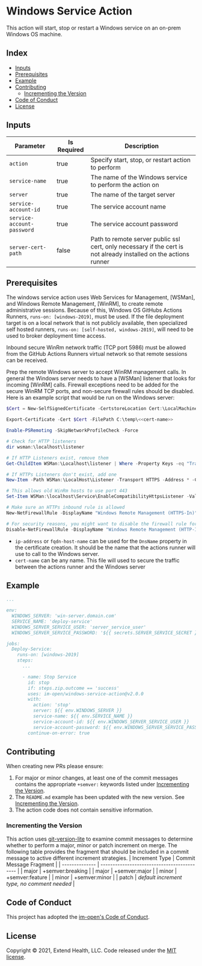# Windows Service Action

This action will start, stop or restart a Windows service on an on-prem Windows OS machine.

## Index <!-- omit in toc -->

- [Inputs](#inputs)
- [Prerequisites](#prerequisites)
- [Example](#example)
- [Contributing](#contributing)
  - [Incrementing the Version](#incrementing-the-version)
- [Code of Conduct](#code-of-conduct)
- [License](#license)

## Inputs

| Parameter                  | Is Required | Description                                                                                                      |
| -------------------------- | ----------- | ---------------------------------------------------------------------------------------------------------------- |
| `action`                   | true        | Specify start, stop, or restart action to perform                                                                |
| `service-name`             | true        | The name of the Windows service to perform the action on                                                         |
| `server`                   | true        | The name of the target server                                                                                    |
| `service-account-id`       | true        | The service account name                                                                                         |
| `service-account-password` | true        | The service account password                                                                                     |
| `server-cert-path`         | false       | Path to remote server public ssl cert, only necessary if the cert is not already installed on the actions runner |

## Prerequisites

The windows service action uses Web Services for Management, [WSMan], and Windows Remote Management, [WinRM], to create remote administrative sessions. Because of this, Windows OS GitHubs Actions Runners, `runs-on: [windows-2019]`, must be used. If the file deployment target is on a local network that is not publicly available, then specialized self hosted runners, `runs-on: [self-hosted, windows-2019]`,  will need to be used to broker deployment time access.

Inbound secure WinRm network traffic (TCP port 5986) must be allowed from the GitHub Actions Runners virtual network so that remote sessions can be received.

Prep the remote Windows server to accept WinRM management calls.  In general the Windows server needs to have a [WSMan] listener that looks for incoming [WinRM] calls. Firewall exceptions need to be added for the secure WinRM TCP ports, and non-secure firewall rules should be disabled. Here is an example script that would be run on the Windows server:

  ```powershell
  $Cert = New-SelfSignedCertificate -CertstoreLocation Cert:\LocalMachine\My -DnsName <<ip-address|fqdn-host-name>>

  Export-Certificate -Cert $Cert -FilePath C:\temp\<<cert-name>>

  Enable-PSRemoting -SkipNetworkProfileCheck -Force

  # Check for HTTP listeners
  dir wsman:\localhost\listener

  # If HTTP Listeners exist, remove them
  Get-ChildItem WSMan:\Localhost\listener | Where -Property Keys -eq "Transport=HTTP" | Remove-Item -Recurse

  # If HTTPs Listeners don't exist, add one
  New-Item -Path WSMan:\LocalHost\Listener -Transport HTTPS -Address * -CertificateThumbPrint $Cert.Thumbprint –Force

  # This allows old WinRm hosts to use port 443
  Set-Item WSMan:\localhost\Service\EnableCompatibilityHttpsListener -Value true

  # Make sure an HTTPs inbound rule is allowed
  New-NetFirewallRule -DisplayName "Windows Remote Management (HTTPS-In)" -Name "Windows Remote Management (HTTPS-In)" -Profile Any -LocalPort 5986 -Protocol TCP

  # For security reasons, you might want to disable the firewall rule for HTTP that *Enable-PSRemoting* added:
  Disable-NetFirewallRule -DisplayName "Windows Remote Management (HTTP-In)"
  ```

- `ip-address` or `fqdn-host-name` can be used for the `DnsName` property in the certificate creation. It should be the name that the actions runner will use to call to the Windows server.
- `cert-name` can be any name.  This file will used to secure the traffic between the actions runner and the Windows server

## Example

```yml
...

env:
  WINDOWS_SERVER: 'win-server.domain.com'
  SERVICE_NAME: 'deploy-service'
  WINDOWS_SERVER_SERVICE_USER: 'server_service_user'
  WINDOWS_SERVER_SERVICE_PASSWORD: '${{ secrets.SERVER_SERVICE_SECRET }}'

jobs:
  Deploy-Service:
    runs-on: [windows-2019]
    steps:
      ...

      - name: Stop Service
        id: stop
        if: steps.zip.outcome == 'success'
        uses: im-open/windows-service-action@v2.0.0
        with:
          action: 'stop'
          server: ${{ env.WINDOWS_SERVER }}
          service-name: ${{ env.SERVICE_NAME }}
          service-account-id: ${{ env.WINDOWS_SERVER_SERVICE_USER }}
          service-account-password: ${{ env.WINDOWS_SERVER_SERVICE_PASSWORD }}
        continue-on-error: true
```

## Contributing

When creating new PRs please ensure:
1. For major or minor changes, at least one of the commit messages contains the appropriate `+semver:` keywords listed under [Incrementing the Version](#incrementing-the-version).
2. The `README.md` example has been updated with the new version.  See [Incrementing the Version](#incrementing-the-version).
3. The action code does not contain sensitive information.

### Incrementing the Version

This action uses [git-version-lite] to examine commit messages to determine whether to perform a major, minor or patch increment on merge.  The following table provides the fragment that should be included in a commit message to active different increment strategies.
| Increment Type | Commit Message Fragment                     |
| -------------- | ------------------------------------------- |
| major          | +semver:breaking                            |
| major          | +semver:major                               |
| minor          | +semver:feature                             |
| minor          | +semver:minor                               |
| patch          | *default increment type, no comment needed* |

## Code of Conduct

This project has adopted the [im-open's Code of Conduct](https://github.com/im-open/.github/blob/master/CODE_OF_CONDUCT.md).

## License

Copyright &copy; 2021, Extend Health, LLC. Code released under the [MIT license](LICENSE).

[git-version-lite]: https://github.com/im-open/git-version-lite